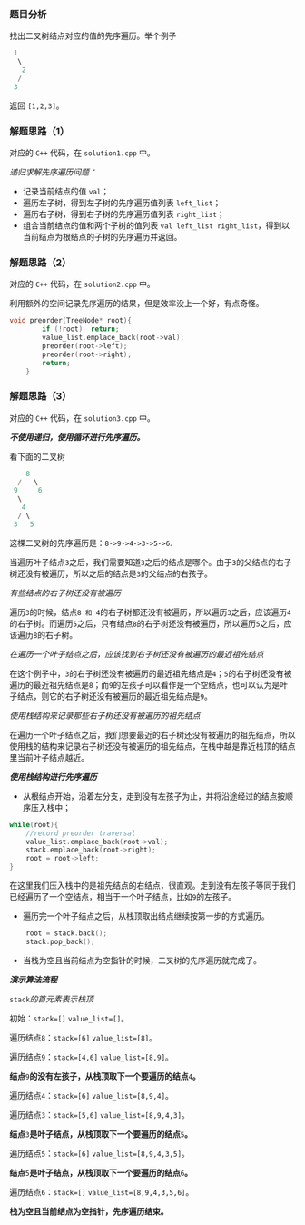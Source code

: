### 题目分析
找出二叉树结点对应的值的先序遍历。举个例子
```cpp
 1
  \
   2
  /
 3
```
返回 `[1,2,3]`。
### 解题思路（1）
对应的 `C++` 代码，在 `solution1.cpp` 中。

*递归求解先序遍历问题：*
* 记录当前结点的值 `val`；
* 遍历左子树，得到左子树的先序遍历值列表 `left_list`；
* 遍历右子树，得到右子树的先序遍历值列表 `right_list`；
* 组合当前结点的值和两个子树的值列表 `val left_list right_list`，得到以当前结点为根结点的子树的先序遍历并返回。

### 解题思路（2）
对应的 `C++` 代码，在 `solution2.cpp` 中。

利用额外的空间记录先序遍历的结果，但是效率没上一个好，有点奇怪。
```cpp
void preorder(TreeNode* root){
        if (!root)  return;
        value_list.emplace_back(root->val);
        preorder(root->left);
        preorder(root->right);
        return;
    }
```

### 解题思路（3）
对应的 `C++` 代码，在 `solution3.cpp` 中。

***不使用递归，使用循环进行先序遍历。***

看下面的二叉树
```cpp
	8
  /   \
 9     6
  \
   4
  / \
 3   5
```
这棵二叉树的先序遍历是：`8->9->4->3->5->6`.

当遍历叶子结点`3`之后，我们需要知道`3`之后的结点是哪个。由于`3`的父结点的右子树还没有被遍历，所以之后的结点是`3`的父结点的右孩子。

*有些结点的右子树还没有被遍历*

遍历`3`的时候，结点`8 和 4`的右子树都还没有被遍历，所以遍历`3`之后，应该遍历`4`的右子树。而遍历`5`之后，只有结点`8`的右子树还没有被遍历，所以遍历`5`之后，应该遍历`8`的右子树。

*在遍历一个叶子结点之后，应该找到右子树还没有被遍历的最近祖先结点*

在这个例子中，`3`的右子树还没有被遍历的最近祖先结点是`4`；`5`的右子树还没有被遍历的最近祖先结点是`8`；而`9`的左孩子可以看作是一个空结点，也可以认为是叶子结点，则它的右子树还没有被遍历的最近祖先结点是`9`。

*使用栈结构来记录那些右子树还没有被遍历的祖先结点*

在遍历一个叶子结点之后，我们想要最近的右子树还没有被遍历的祖先结点，所以使用栈的结构来记录右子树还没有被遍历的祖先结点，在栈中越是靠近栈顶的结点里当前叶子结点越近。

***使用栈结构进行先序遍历***
* 从根结点开始，沿着左分支，走到没有左孩子为止，并将沿途经过的结点按顺序压入栈中；
```cpp
while(root){
	//record preorder traversal
    value_list.emplace_back(root->val);
    stack.emplace_back(root->right);
    root = root->left;
}
```
在这里我们压入栈中的是祖先结点的右结点，很直观。走到没有左孩子等同于我们已经遍历了一个空结点，相当于一个叶子结点，比如`9`的左孩子。
* 遍历完一个叶子结点之后，从栈顶取出结点继续按第一步的方式遍历。
```cpp
	root = stack.back();
	stack.pop_back();
```
* 当栈为空且当前结点为空指针的时候，二叉树的先序遍历就完成了。

***演示算法流程***

`stack`*的首元素表示栈顶*

初始：`stack=[]` `value_list=[]`。

遍历结点`8`：`stack=[6]`	`value_list=[8]`。

遍历结点`9`：`stack=[4,6]` `value_list=[8,9]`。

**结点**`9`**的没有左孩子，从栈顶取下一个要遍历的结点**`4`**。**

遍历结点`4`：`stack=[6]` `value_list=[8,9,4]`。

遍历结点`3`：`stack=[5,6]` `value_list=[8,9,4,3]`。

**结点**`3`**是叶子结点，从栈顶取下一个要遍历的结点**`5`**。**

遍历结点`5`：`stack=[6]` `value_list=[8,9,4,3,5]`。

**结点**`5`**是叶子结点，从栈顶取下一个要遍历的结点**`6`**。**

遍历结点`6`：`stack=[]` `value_list=[8,9,4,3,5,6]`。

**栈为空且当前结点为空指针，先序遍历结束。**